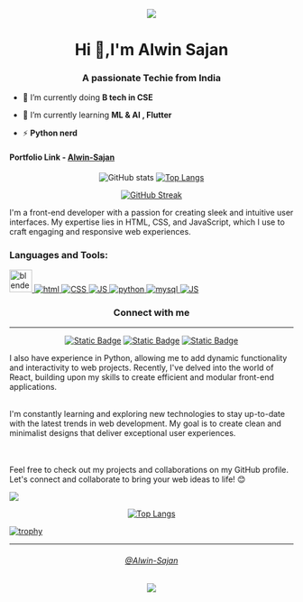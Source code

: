 <p align="center">
  
  <img src="https://usagif.com/wp-content/uploads/gifs/starfall-gif-45.gif" />
  
</p>

<h1 align="center">Hi 👋,I'm Alwin Sajan</h1>
<h3 align="center">A passionate Techie from India</h3>


- 🔭 I’m currently doing **B tech in CSE**

- 🌱 I’m currently learning **ML & AI , Flutter**

- ⚡ **Python nerd**

#### Portfolio Link - [Alwin-Sajan](https://alwin-sajan.github.io/) 

<div align="center">


![GitHub stats](https://github-readme-stats.vercel.app/api?username=alwin-sajan&show_icons=true&&theme=algolia\&rank_icon=github)
[![Top Langs](https://github-readme-stats.vercel.app/api/top-langs/?username=alwin-sajan&layout=donut-vertical&theme=algolia)](https://github.com/alwin-sajan/github-readme-stats)

[![GitHub Streak](https://github-readme-streak-stats.herokuapp.com?user=Alwin-Sajan&theme=algolia&card_width=495)](https://git.io/streak-stats)

</div>


<p color="black">

I'm a front-end developer with a passion for creating sleek and intuitive user interfaces. My expertise lies in HTML, CSS, and JavaScript, which I use to craft engaging and responsive web experiences.

</p>

<h3 align="left">Languages and Tools:</h3>
<p align="left"> <a href="https://www.blender.org/" target="_blank" rel="noreferrer"> <img src="https://download.blender.org/branding/community/blender_community_badge_white.svg" alt="blender" width="40" height="40"/> </a> 
<a href="https://www.w3.org/html/" target="_blank" rel="noreferrer"> <img src="https://img.shields.io/badge/<>-HTML-FF0000" alt="html" /> </a> 
<a href="https://www.w3.org/html/" target="_blank" rel="noreferrer"> <img src="https://img.shields.io/badge/CSS-0077b5" alt="CSS" /> </a> 
<a href="https://www.w3.org/html/" target="_blank" rel="noreferrer"> <img src="https://img.shields.io/badge/JS-JavaScript-FFFF00" alt="JS" /> </a>
<a href="https://www.python.org" target="_blank" rel="noreferrer"> <img src="https://img.shields.io/badge/Py-Python-ffde57" alt="python" /> </a> 
<a href="https://www.mysql.com/" target="_blank" rel="noreferrer"> <img src="https://img.shields.io/badge/SQL-MySQL-f29111" alt="mysql"/> </a>
<a href="https://www.w3.org/Java/" target="_blank" rel="noreferrer"> <img src="https://img.shields.io/badge/☕-Java-FFFF00" alt="JS" /> </a>

</p>


<div align="center" id="contact">
<h3>Connect with me</h3>
<hr>

[![Static Badge](https://img.shields.io/badge/in-LinkedIn-0077b5)](https://linkedin.com/in/alwin-sajan-102177255)
[![Static Badge](https://img.shields.io/badge/Instagram-E4405F)](https://instagram.com/_present_legend_)
<a href="https://discord.gg/Alwin Sajan#8079" target="blank"><img  alt="Static Badge" src="https://img.shields.io/badge/Discode-7289da"></a>

</div>

<p>

I also have experience in Python, allowing me to add dynamic functionality and interactivity to web projects. Recently, I've delved into the world of React, building upon my skills to create efficient and modular front-end applications.

<br>
I'm constantly learning and exploring new technologies to stay up-to-date with the latest trends in web development. My goal is to create clean and minimalist designs that deliver exceptional user experiences.

<br><br>
Feel free to check out my projects and collaborations on my GitHub profile. Let's connect and collaborate to bring your web ideas to life! 😊

</p>

[![](https://visitcount.itsvg.in/api?id=Alwin-Sajan&label=Profile%20Views&color=1&icon=0&pretty=true)](https://visitcount.itsvg.in)

<div align="center">

[![Top Langs](https://github-readme-stats.vercel.app/api/top-langs/?username=alwin-sajan&layout=compact&theme=algolia)](https://github.com/alwin-sajan/github-readme-stats)

</div>

[![trophy](https://github-profile-trophy.vercel.app/?username=alwin-sajan&theme=algolia)](https://github.com/alwin-sajan/github-profile-trophy)

<hr>
<div align="center">

  <a href="#contact"><h6>@Alwin-Sajan</h6></a>
  <img src="https://cdn.wallpapersafari.com/84/22/Jz6bAs.gif" />
</div>


